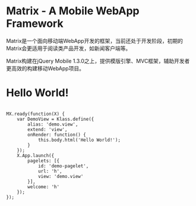 Matrix - A Mobile WebApp Framework
======

Matrix是一个面向移动端WebApp开发的框架，当前还处于开发阶段，初期的Matrix会更适用于阅读类产品开发，如新闻客户端等。

Matrix构建在jQuery Mobile 1.3.0之上，提供模版引擎、MVC框架，辅助开发者更高效的构建移动WebApp项目。

# Hello World!

<p><code>
MX.ready(function(X) {
    var DemoView = Klass.define({
        alias: 'demo.view',
        extend: 'view',
        onRender: function() {
            this.body.html('Hello World!');
        }
    });
    X.App.launch({
        pagelets: [{
            id: 'demo-pagelet',
            url: 'h',
            view: 'demo.view'
        }],
        welcome: 'h'
    });
});
</code></p>
